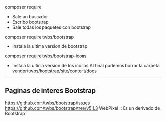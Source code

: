 composer require
- Sale un buscador
- Escribo bootstrap
- Sale todas los paquetes con bootstrap

composer require twbs/bootstrap
- Instala la ultima version de bootstrap

composer require twbs/bootstrap-icons
- Instala la ultima version de los iconos
Al final podemos borrar la carpeta vendor/twbs/bootstrap/site/content/docs
-------------------------------------------
## Paginas de interes Bootstrap
https://github.com/twbs/bootstrap/issues
https://github.com/twbs/bootstrap/tree/v5.1.3
WebPixel :: Es un derivado de Bootstrap